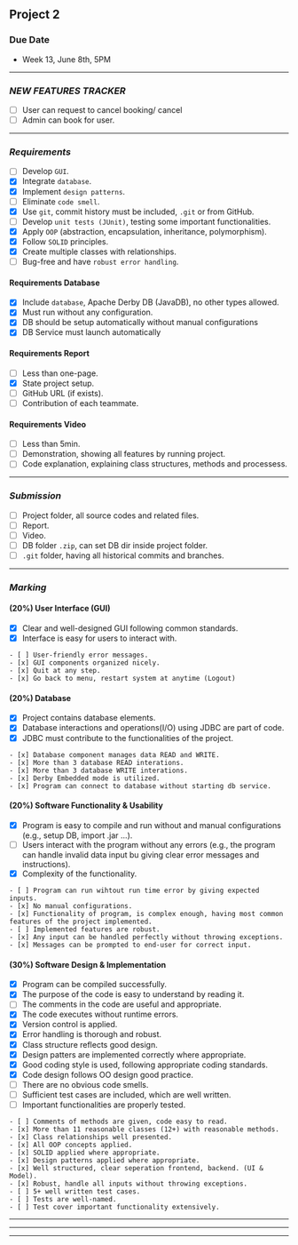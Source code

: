 ## __Project 2__
### Due Date
- Week 13, June 8th, 5PM

--------------------------------------------------

### _NEW FEATURES TRACKER_
- [ ] User can request to cancel booking/ cancel
- [ ] Admin can book for user.

--------------------------------------------------

### _Requirements_
- [ ] Develop `GUI`.
- [x] Integrate `database`.
- [x] Implement `design patterns`.
- [ ] Eliminate `code smell`.
- [x] Use `git`, commit history must be included, `.git` or from GitHub.
- [ ] Develop `unit tests (JUnit)`, testing some important functionalities.
- [x] Apply `OOP` (abstraction, encapsulation, inheritance, polymorphism).
- [x] Follow `SOLID` principles.
- [x] Create multiple classes with relationships.
- [ ] Bug-free and have `robust error handling`.

#### Requirements Database
- [x] Include `database`, Apache Derby DB (JavaDB), no other types allowed.
- [x] Must run without any configuration.
- [x] DB should be setup automatically without manual configurations
- [x] DB Service must launch automatically

#### Requirements Report
- [ ] Less than one-page.
- [x] State project setup.
- [ ] GitHub URL (if exists).
- [ ] Contribution of each teammate.

#### Requirements Video
- [ ] Less than 5min.
- [ ] Demonstration, showing all features by running project.
- [ ] Code explanation, explaining class structures, methods and processess.

--------------------------------------------------

### _Submission_
- [ ] Project folder, all source codes and related files.
- [ ] Report.
- [ ] Video.
- [ ] DB folder `.zip`, can set DB dir inside project folder.
- [ ] `.git` folder, having all historical commits and branches.

--------------------------------------------------

### _Marking_
#### __(20%) User Interface (GUI)__
- [x] Clear and well-designed GUI following common standards.
- [x] Interface is easy for users to interact with.
```
- [ ] User-friendly error messages.
- [x] GUI components organized nicely.
- [x] Quit at any step.
- [x] Go back to menu, restart system at anytime (Logout)
```

#### __(20%) Database__
- [x] Project contains database elements.
- [x] Database interactions and operations(I/O) using JDBC are part of code.
- [x] JDBC must contribute to the functionalities of the project.
```
- [x] Database component manages data READ and WRITE.
- [x] More than 3 database READ interations.
- [x] More than 3 database WRITE interations.
- [x] Derby Embedded mode is utilized.
- [x] Program can connect to database without starting db service.
```

#### __(20%) Software Functionality & Usability__
- [x] Program is easy to compile and run without and manual configurations (e.g., setup DB, import .jar ...).
- [ ] Users interact with the program without any errors (e.g., the program can handle invalid data input bu giving clear error messages and instructions).
- [x] Complexity of the functionality.
```
- [ ] Program can run wihtout run time error by giving expected inputs.
- [x] No manual configurations.
- [x] Functionality of program, is complex enough, having most common features of the project implemented.
- [ ] Implemented features are robust.
- [x] Any input can be handled perfectly without throwing exceptions.
- [x] Messages can be prompted to end-user for correct input.
```

#### __(30%) Software Design & Implementation__
- [x] Program can be compiled successfully.
- [x] The purpose of the code is easy to understand by reading it.
- [ ] The comments in the code are useful and appropriate.
- [x] The code executes without runtime errors.
- [x] Version control is applied.
- [x] Error handling is thorough and robust.
- [x] Class structure reflects good design.
- [x] Design patters are implemented correctly where appropriate.
- [x] Good coding style is used, following appropriate coding standards.
- [x] Code design follows OO design good practice.
- [ ] There are no obvious code smells.
- [ ] Sufficient test cases are included, which are well written.
- [ ] Important functionalities are properly tested.
```
- [ ] Comments of methods are given, code easy to read.
- [x] More than 11 reasonable classes (12+) with reasonable methods.
- [x] Class relationships well presented.
- [x] All OOP concepts applied.
- [x] SOLID applied where appropriate.
- [x] Design patterns applied where appropriate.
- [x] Well structured, clear seperation frontend, backend. (UI & Model).
- [x] Robust, handle all inputs without throwing exceptions.
- [ ] 5+ well written test cases.
- [ ] Tests are well-named.
- [ ] Test cover important functionality extensively.
```

--------------------------------------------------
--------------------------------------------------
--------------------------------------------------